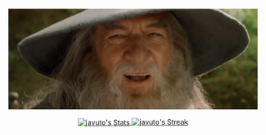 [<img src="https://raw.githubusercontent.com/javuto/javuto/master/nod.gif" alt="👋 Hi there! I'm Javier Marcos" title="👋 Hi there! I'm Javier Marcos"/>](https://javuto.net)

<div align="center">
  <a href="https://github.com/javuto/github-readme-stats">
    <img align="center" src="https://github-readme-stats-javuto.vercel.app/api?username=javuto&theme=tokyonight&show_icons=true&hide_border=true&count_private=true&include_all_commits=true" alt="javuto's Stats" height="165">
  </a>
  <a href="https://github.com/javuto/github-readme-stats">
    <img src="https://github-readme-streak-stats.herokuapp.com/?user=javuto&theme=tokyonight&hide_border=true" alt="javuto's Streak" height="165">
  </a>
</div>
